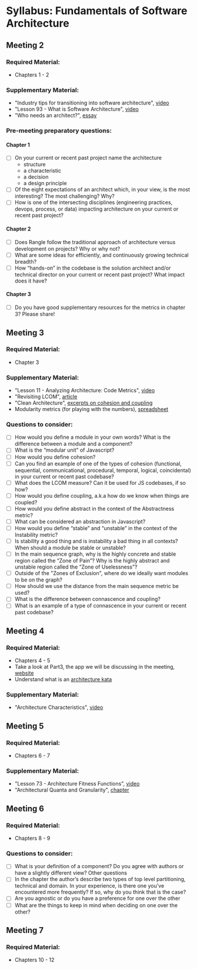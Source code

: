 # Syllabus: Fundamentals of Software Architecture

## Meeting 2

### Required Material:

- Chapters 1 - 2

### Supplementary Material:

- "Industry tips for transitioning into software architecture", [video](https://www.youtube.com/watch?v=JV8HNsFWHD4)
- "Lesson 93 - What is Software Architecture", [video](https://www.youtube.com/watch?v=U6rfJjd8714&feature=emb_logo)
- "Who needs an architect?", [essay](https://martinfowler.com/ieeeSoftware/whoNeedsArchitect.pdf)

### Pre-meeting preparatory questions:
#### Chapter 1
- [ ] On your current or recent past project name the architecture
  - structure
  - a characteristic
  - a decision
  - a design principle
- [ ] Of the eight expectations of an architect which, in your view, is the most interesting? The most challenging? Why?
- [ ] How is one of the intersecting disciplines (engineering practices, devops, process, or data) impacting architecture on your current or recent past project?

#### Chapter 2
- [ ] Does Rangle follow the traditional approach of architecture versus development on projects? Why or why not?
- [ ] What are some ideas for efficiently, and continuously growing technical breadth?
- [ ] How “hands-on” in the codebase is the solution architect and/or technical director on your current or recent past project? What impact does it have?

#### Chapter 3
- [ ] Do you have good supplementary resources for the metrics in chapter 3? Please share!

## Meeting 3

### Required Material:

- Chapter 3

### Supplementary Material:
- "Lesson 11 - Analyzing Architecture: Code Metrics", [video](https://www.youtube.com/watch?v=pELKNy8B5Nw)
- "Revisiting LCOM", [article](http://www.designsmells.com/articles/revisiting-lcom/)
- "Clean Architecture", [excerpts on cohesion and coupling](https://drive.google.com/file/d/1HaeK71jRFpkvDqqwmnKfP28n50re4iTD/view?usp=sharing)
- Modularity metrics (for playing with the numbers), [spreadsheet](https://github.com/melaniebrgr/bookclub-fundamentals-software-architecture/blob/main/assets/ch3-modularity-metrics.numbers)

### Questions to consider:
- [ ] How would you define a module in your own words? What is the difference between a module and a component?
- [ ] What is the “modular unit” of Javascript?
- [ ] How would you define cohesion? 
- [ ] Can you find an example of one of the types of cohesion (functional, sequential, communicational, procedural, temporal, logical, coincidental) in your current or recent past codebase? 
- [ ] What does the LCOM measure? Can it be used for JS codebases, if so how?
- [ ] How would you define coupling, a.k.a how do we know when things are coupled?
- [ ] How would you define abstract in the context of the Abstractness metric?
- [ ] What can be considered an abstraction in Javascript?
- [ ] How would you define “stable” and “unstable” in the context of the Instability metric?
- [ ] Is stability a good thing and is instability a bad thing in all contexts? When should a module be stable or unstable?
- [ ] In the main sequence graph, why is the highly concrete and stable region called the “Zone of Pain”? Why is the highly abstract and unstable region called the “Zone of Uselessness”?
- [ ] Outside of the "Zones of Exclusion", where do we ideally want modules to be on the graph?
- [ ] How should we use the distance from the main sequence metric be used?
- [ ] What is the difference between connascence and coupling?
- [ ] What is an example of a type of connascence in your current or recent past codebase?

## Meeting 4

### Required Material:

- Chapters 4 - 5
- Take a look at Part3, the app we will be discussing in the meeting, [website](https://part3.ca/)
- Understand what is an [architecture kata](http://fundamentalsofsoftwarearchitecture.com/katas/)

### Supplementary Material:

- "Architecture Characteristics", [video](https://www.developertoarchitect.com/lessons/lesson102.html)

## Meeting 5

### Required Material:

- Chapters 6 - 7

### Supplementary Material:

- "Lesson 73 - Architecture Fitness Functions", [video](https://developertoarchitect.com/lessons/lesson73.html)
- "Architectural Quanta and Granularity", [chapter](./assets/ch4-quanta.pdf)

## Meeting 6

### Required Material:

- Chapters 8 - 9

### Questions to consider:
- [ ] What is your definition of a component? Do you agree with authors or have a slightly different view?
Other questions
- [ ] In the chapter the author’s describe two types of top level partitioning, technical and domain. In your experience, is there one you’ve encountered more frequently? If so, why do you think that is the case?
- [ ] Are you agnostic or do you have a preference for one over the other
- [ ] What are the things to keep in mind when deciding on one over the other?

## Meeting 7

### Required Material:

- Chapters 10 - 12
